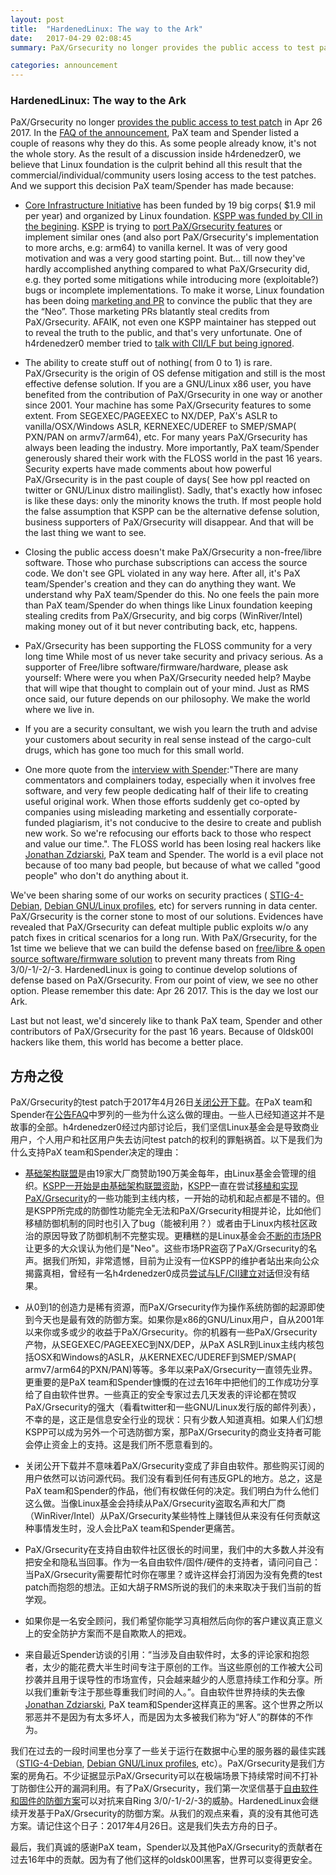 ```yaml
---
layout: post
title:  "HardenedLinux: The way to the Ark"
date:   2017-04-29 02:08:45
summary: PaX/Grsecurity no longer provides the public access to test patch in Apr 26 2017. In the FAQ of the announcement, PaX team and Spender listed a couple of reasons why they do this. As some people already know, it's not the whole story.

categories: announcement
---
```


### HardenedLinux: The way to the Ark

PaX/Grsecurity no longer [provides the public access to test patch](https://grsecurity.net/passing_the_baton.php) in Apr 26 2017. In the [FAQ of the announcement](https://grsecurity.net/passing_the_baton_faq.php), PaX team and Spender listed a couple of reasons why they do this. As some people already know, it's not the whole story. As the result of a discussion inside h4rdenedzer0, we believe that Linux foundation is the culprit behind all this result that the commercial/individual/community users losing access to the test patches. And we support this decision PaX team/Spender has made because:

* [Core Infrastructure Initiative](https://www.coreinfrastructure.org/) has been funded by 19 big corps( $1.9 mil per year) and organized by Linux foundation. [KSPP was funded by CII in the begining](https://lwn.net/Articles/663361/). [KSPP](https://www.coreinfrastructure.org/grants) is trying to [port PaX/Grsecurity features](https://hardenedlinux.github.io/system-security/2016/12/13/kernel_mitigation_checklist.html) or implement similar ones (and also port PaX/Grsecurity's implementation to more archs, e.g: arm64) to vanilla kernel. It was of very good motivation and was a very good starting point. But... till now they've hardly accomplished anything compared to what PaX/Grsecurity did, e.g. they ported some mitigations while introducing more (exploitable?) bugs or incomplete implementations.
To make it worse, Linux foundation has been doing [marketing and PR](https://forums.grsecurity.net/viewtopic.php?f=7&t=4476) to convince the public that they are the “Neo”. Those marketing PRs blatantly steal credits from PaX/Grsecurity. AFAIK, not even one KSPP maintainer has stepped out to reveal the truth to the public, and that's very unfortunate. One of h4rdenedzer0 member tried to [talk with CII/LF but being ignored](https://lwn.net/Articles/703000/).

* The ability to create stuff out of nothing( from 0 to 1) is rare. PaX/Grsecurity is the origin of OS defense mitigation and still is the most effective defense solution. If you are a GNU/Linux x86 user, you have benefited from the contribution of PaX/Grsecurity in one way or another since 2001. Your machine has some PaX/Grsecurity features to some extent. From SEGEXEC/PAGEEXEC to NX/DEP, PaX's ASLR to vanilla/OSX/Windows ASLR, KERNEXEC/UDEREF to SMEP/SMAP( PXN/PAN on armv7/arm64), etc. For many years PaX/Grsecurity has always been leading the industry. More importantly, PaX team/Spender generously shared their work with the FLOSS world in the past 16 years. Security experts have made comments about how powerful PaX/Grsecurity is in the past couple of days( See how ppl reacted on twitter or GNU/Linux distro mailinglist). Sadly, that's exactly how infosec is like these days: only the minority knows the truth. If most people hold the false assumption that KSPP can be the alternative defense solution, business supporters of PaX/Grsecurity will disappear. And that will be the last thing we want to see.

* Closing the public access doesn't make PaX/Grsecurity a non-free/libre software. Those who purchase subscriptions can access the source code. We don't see GPL violated in any way here. After all, it's PaX team/Spender's creation and they can do anything they want. We understand why PaX team/Spender do this. No one feels the pain more than PaX team/Spender do when things like Linux foundation keeping stealing credits from PaX/Grsecurity, and big corps (WinRiver/Intel) making money out of it but never contributing back, etc, happens.

* PaX/Grsecurity has been supporting the FLOSS community for a very long time While  most of us never take security and privacy serious. As a supporter of Free/libre software/firmware/hardware, please ask yourself: Where were you when PaX/Grsecurity needed help? Maybe that will wipe that thought to complain out of your mind. Just as RMS once said, our future depends on our philosophy. We make the world where we live in.

* If you are a security consultant, we wish you learn the truth and advise your customers about security in real sense instead of the cargo-cult drugs, which has gone too much for this small world.

* One more quote from the [interview with Spender](https://www.theregister.co.uk/2017/04/26/grsecurity_linux_kernel_freeloaders/):"There are many commentators and complainers today, especially when it involves free software, and very few people dedicating half of their life to creating useful original work. When those efforts suddenly get co-opted by companies using misleading marketing and essentially corporate-funded plagiarism, it's not conducive to the desire to create and publish new work. So we're refocusing our efforts back to those who respect and value our time.". The FLOSS world has been losing real hackers like [Jonathan Zdziarski](https://www.zdziarski.com/blog/?p=6296), PaX team and Spender. The world is a evil place not because of too many bad people, but because of what we called "good people" who don't do anything about it.


We've been sharing some of our works on security practices ( [STIG-4-Debian](https://github.com/hardenedlinux/STIG-4-Debian), [Debian GNU/Linux profiles](https://github.com/hardenedlinux/Debian-GNU-Linux-Profiles), etc) for servers running in data center. PaX/Grsecurity is the corner stone to most of our solutions. Evidences have revealed that PaX/Grsecurity can defeat multiple public exploits w/o any patch fixes in critical scenarios for a long run. With PaX/Grsecurity, for the 1st time we believe that we can build the defense based on [free/libre & open source software/firmware solution](https://github.com/hardenedlinux/hardenedlinux_profiles/blob/master/slide/hardening_the_core.pdf) to prevent many threats from Ring 3/0/-1/-2/-3. HardenedLinux is going to continue develop solutions of defense based on PaX/Grsecurity. From our point of view, we see no other option. Please remember this date: Apr 26 2017. This is the day we lost our Ark.

Last but not least, we'd sincerely like to thank PaX team, Spender and other contributors of PaX/Grsecurity for the past 16 years. Because of 0ldsk00l hackers like them, this world has become a better place.


## 方舟之役

PaX/Grsecurity的test patch于2017年4月26日[关闭公开下载](https://grsecurity.net/passing_the_baton.php)。在PaX team和Spender在[公告FAQ](https://grsecurity.net/passing_the_baton_faq.php)中罗列的一些为什么这么做的理由。一些人已经知道这并不是故事的全部。h4rdenedzer0经过内部讨论后，我们坚信Linux基金会是导致商业用户，个人用户和社区用户失去访问test patch的权利的罪魁祸首。以下是我们为什么支持PaX team和Spender决定的理由：

* [基础架构联盟](https://www.coreinfrastructure.org/)是由19家大厂商赞助190万美金每年，由Linux基金会管理的组织。[KSPP一开始是由基础架构联盟资助](https://lwn.net/Articles/663361/)，[KSPP](https://www.coreinfrastructure.org/grants)一直在尝试[移植和实现PaX/Grsecurity](https://hardenedlinux.github.io/system-security/2016/12/13/kernel_mitigation_checklist.html)的一些功能到主线内核，一开始的动机和起点都是不错的。但是KSPP所完成的防御性功能完全无法和PaX/Grsecurity相提并论，比如他们移植防御机制的同时也引入了bug（能被利用？）或者由于Linux内核社区政治的原因导致了防御机制不完整实现。更糟糕的是Linux基金会[不断的市场PR](https://forums.grsecurity.net/viewtopic.php?f=7&t=4476)让更多的大众误认为他们是"Neo"。这些市场PR盗窃了PaX/Grsecurity的名声。据我们所知，非常遗憾，目前为止没有一位KSPP的维护者站出来向公众揭露真相，曾经有一名h4rdenedzer0成员[尝试与LF/CII建立对话](https://lwn.net/Articles/703000/)但没有结果。

* 从0到1的创造力是稀有资源，而PaX/Grsecurity作为操作系统防御的起源即使到今天也是最有效的防御方案。如果你是x86的GNU/Linux用户，自从2001年以来你或多或少的收益于PaX/Grsecurity。你的机器有一些PaX/Grsecurity产物，从SEGEXEC/PAGEEXEC到NX/DEP，从PaX ASLR到Linux主线内核包括OSX和Windows的ASLR，从KERNEXEC/UDEREF到SMEP/SMAP( armv7/arm64的PXN/PAN)等等。多年以来PaX/Grsecurity一直领先业界。更重要的是PaX team和Spender慷慨的在过去16年中把他们的工作成功分享给了自由软件世界。一些真正的安全专家过去几天发表的评论都在赞叹PaX/Grsecurity的强大（看看twitter和一些GNU/Linux发行版的邮件列表），不幸的是，这正是信息安全行业的现状：只有少数人知道真相。如果人们幻想KSPP可以成为另外一个可选防御方案，那PaX/Grsecurity的商业支持者可能会停止资金上的支持。这是我们所不愿意看到的。

* 关闭公开下载并不意味着PaX/Grsecurity变成了非自由软件。那些购买订阅的用户依然可以访问源代码。我们没有看到任何有违反GPL的地方。总之，这是PaX team和Spender的作品，他们有权做任何的决定。我们明白为什么他们这么做。当像Linux基金会持续从PaX/Grsecurity盗取名声和大厂商（WinRiver/Intel）从PaX/Grsecurity某些特性上赚钱但从来没有任何贡献这种事情发生时，没人会比PaX team和Spender更痛苦。

* PaX/Grsecurity在支持自由软件社区很长的时间里，我们中的大多数人并没有把安全和隐私当回事。作为一名自由软件/固件/硬件的支持者，请问问自己：当PaX/Grsecurity需要帮忙时你在哪里？或许这样会打消因为没有免费的test patch而抱怨的想法。正如大胡子RMS所说的我们的未来取决于我们当前的哲学观。

* 如果你是一名安全顾问，我们希望你能学习真相然后向你的客户建议真正意义上的安全防护方案而不是自欺欺人的把戏。

* 来自最近Spender访谈的引用：“当涉及自由软件时，太多的评论家和抱怨者，太少的能花费大半生时间专注于原创的工作。当这些原创的工作被大公司抄袭并且用于误导性的市场宣传，只会越来越少的人愿意持续工作和分享。所以我们重新专注于那些尊重我们时间的人。”。自由软件世界持续的失去像[Jonathan Zdziarski](https://www.zdziarski.com/blog/?p=6296), PaX team和Spender这样真正的黑客。这个世界之所以邪恶并不是因为有太多坏人，而是因为太多被我们称为“好人”的群体的不作为。


我们在过去的一段时间里也分享了一些关于运行在数据中心里的服务器的最佳实践（[STIG-4-Debian](https://github.com/hardenedlinux/STIG-4-Debian), [Debian GNU/Linux profiles](https://github.com/hardenedlinux/Debian-GNU-Linux-Profiles), etc）。PaX/Grsecurity是我们方案的房角石。不少证据显示PaX/Grsecurity可以在极端场景下持续常时间不打补丁防御住公开的漏洞利用。有了PaX/Grsecurity，我们第一次坚信基于[自由软件和固件的防御方案](https://github.com/hardenedlinux/hardenedlinux_profiles/blob/master/slide/hardening_the_core.pdf)可以对抗来自Ring 3/0/-1/-2/-3的威胁。HardenedLinux会继续开发基于PaX/Grsecurity的防御方案。从我们的观点来看，真的没有其他可选方案。请记住这个日子：2017年4月26日。这是我们失去方舟的日子。

最后，我们真诚的感谢PaX team，Spender以及其他PaX/Grsecurity的贡献者在过去16年中的贡献。因为有了他们这样的oldsk00l黑客，世界可以变得更安全。
